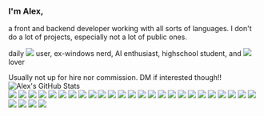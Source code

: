 ### I'm Alex,
a front and backend developer working with all sorts of languages. I don't do a lot of projects, especially not a lot of public ones.

daily ![](https://img.shields.io/badge/DWM-orange?logo=dwm) user, ex-windows nerd, AI enthusiast, highschool student, and ![](https://img.shields.io/badge/Firefox-orange?logo=firefox) lover

Usually not up for hire nor commission. DM if interested though!!
![Alex's GitHub Stats](https://github-readme-stats.vercel.app/api?username=AlexIsAway&show_icons=true&theme=tokyonight)\
![](https://img.shields.io/badge/OS-Windows-purple?logo=windows)
![](https://img.shields.io/badge/OS-Ubuntu-purple?logo=ubuntu)
![](https://img.shields.io/badge/OS-Arch_Linux-purple?logo=archlinux)
![](https://img.shields.io/badge/OS-Linux-purple?logo=linux)
![](https://img.shields.io/badge/Code-Python-purple?logo=python)
![](https://img.shields.io/badge/Code-JavaScript-purple?logo=javascript)
![](https://img.shields.io/badge/Code-TypeScript-purple?logo=typescript)
![](https://img.shields.io/badge/Code-Lua-purple?logo=lua)
![](https://img.shields.io/badge/Code-Elixir-purple?logo=elixir)
![](https://img.shields.io/badge/Code-C++-purple?logo=cplusplus)
![](https://img.shields.io/badge/Web-HTML-purple?logo=html5)
![](https://img.shields.io/badge/Web-CSS-purple?logo=css3)
![](https://img.shields.io/badge/Web-PHP-purple?logo=php)
![](https://img.shields.io/badge/Data-PostgreSQL-purple?logo=postgresql)
![](https://img.shields.io/badge/Data-MongoDB-purple?logo=mongodb)
![](https://img.shields.io/badge/Data-XML-purple?logo=xml)
![](https://img.shields.io/badge/Data-YAML-purple?logo=yaml)
![](https://img.shields.io/badge/Data-JSON-purple?logo=json)
![](https://img.shields.io/badge/Tools-Docker-purple?logo=docker)
![](https://img.shields.io/badge/Tools-Apache-purple?logo=apache)
![](https://img.shields.io/badge/Tools-GitHub-purple?logo=github)
![](https://img.shields.io/badge/Tools-Git-purple?logo=git)
![](https://img.shields.io/badge/Tools-Github_Copilot-purple?logo=githubcopilot)
![](https://img.shields.io/badge/Shell-Powershell-purple?logo=powershell)
![](https://img.shields.io/badge/Shell-Bash-purple?logo=bash)
![](https://img.shields.io/badge/Shell-Zsh-purple?logo=zsh)
![](https://img.shields.io/badge/Engines-Unity_Engine-purple?logo=unity)
![](https://img.shields.io/badge/Engines-Roblox_Studio-purple?logo=robloxstudio)
![](https://img.shields.io/badge/Services-Zoho_Mail-purple?logo=zoho)
